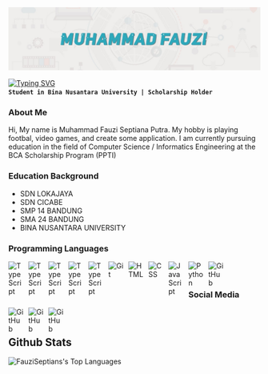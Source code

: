 <img src="/banner.jfif"></img>

<a href="https://git.io/typing-svg"><img src="https://readme-typing-svg.demolab.com?font=poppins&size=26&pause=1000&color=F7F7F7&vCenter=true&width=435&height=30&lines=Muhammad+Fauzi+Septiana+Putra" alt="Typing SVG" /></a>
<br>
**`Student in Bina Nusantara University | Scholarship Holder`**


### About Me
Hi, My name is Muhammad Fauzi Septiana Putra. My hobby is playing footbal, video games, and create some application. I am currently pursuing education in the field of Computer Science / Informatics Engineering at the BCA Scholarship Program (PPTI)

### Education Background
<ul>
	<li>SDN LOKAJAYA</li>
	<li>SDN CICABE</li>
	<li>SMP 14 BANDUNG</li>
	<li>SMA 24 BANDUNG</li>
	<li>BINA NUSANTARA UNIVERSITY</li>
</ul>

   
### Programming Languages

<img align="left" alt="TypeScript" width="30px" style="padding-right:10px;" src="https://cdn.jsdelivr.net/gh/devicons/devicon/icons/flutter/flutter-original.svg" />             
<img align="left" alt="TypeScript" width="30px" style="padding-right:10px;" src="https://cdn.jsdelivr.net/gh/devicons/devicon/icons/dart/dart-original.svg" />          
<img align="left" alt="TypeScript" width="30px" style="padding-right:10px;" src="https://cdn.jsdelivr.net/gh/devicons/devicon/icons/r/r-original.svg" />          
<img align="left" alt="TypeScript" width="30px" style="padding-right:10px;" src="https://cdn.jsdelivr.net/gh/devicons/devicon/icons/mysql/mysql-original.svg" />  
<img align="left" alt="TypeScript" width="30px" style="padding-right:10px;" src="https://cdn.jsdelivr.net/gh/devicons/devicon/icons/bootstrap/bootstrap-original.svg" />          
<img align="left" alt="Git" width="30px" style="padding-right:10px;" src="https://cdn.jsdelivr.net/gh/devicons/devicon/icons/git/git-original.svg" />
<img align="left" alt="HTML" width="30px" style="padding-right:10px;" src="https://cdn.jsdelivr.net/gh/devicons/devicon/icons/html5/html5-plain.svg" />
<img align="left" alt="CSS" width="30px" style="padding-right:10px;" src="https://cdn.jsdelivr.net/gh/devicons/devicon/icons/css3/css3-plain.svg" />
<img align="left" alt="JavaScript" width="30px" style="padding-right:10px;" src="https://cdn.jsdelivr.net/gh/devicons/devicon/icons/javascript/javascript-plain.svg" />
<img align="left" alt="Python" width="30px" style="padding-right:10px;" src="https://cdn.jsdelivr.net/gh/devicons/devicon/icons/python/python-plain.svg" />
<img align="left" alt="GitHub" width="30px" style="padding-right:10px;" src="https://cdn.jsdelivr.net/gh/devicons/devicon/icons/github/github-original.svg" />
<br />

#

### Social Media
[<img align="left" alt="GitHub" width="30px" style="padding-right:10px;" src="https://www.freepnglogos.com/uploads/logo-ig-png/logo-ig-stunning-instagram-logo-vector-download-for-new-7.png"/>](https://instagram.com/fauziseptians?igshid=MzNlNGNkZWQ4Mg==)
[<img align="left" alt="GitHub" width="30px" style="padding-right:10px;" src="https://cdn-icons-png.flaticon.com/512/174/174857.png"/>](https://www.linkedin.com/in/muhammadfauzi14/)
[<img align="left" alt="GitHub" width="30px" style="padding-right:10px;" src="https://cdn-icons-png.flaticon.com/512/25/25231.png"/>](https://github.com/FauziSeptians)
</br>
#


## Github Stats
![FauziSeptians's Top Languages](https://github-readme-stats.vercel.app/api/top-langs/?username=FauziSeptians&theme=radical&show_icons=true&hide_border=false&layout=compact)


<!--
**FauziSeptians/FauziSeptians** is a ✨ _special_ ✨ repository because its `README.md` (this file) appears on your GitHub profile.

Here are some ideas to get you started:

- 🔭 I’m currently working on ...
- 🌱 I’m currently learning ...
- 👯 I’m looking to collaborate on ...
- 🤔 I’m looking for help with ...
- 💬 Ask me about ...
- 📫 How to reach me: ...
- 😄 Pronouns: ...
- ⚡ Fun fact: ...
-->

